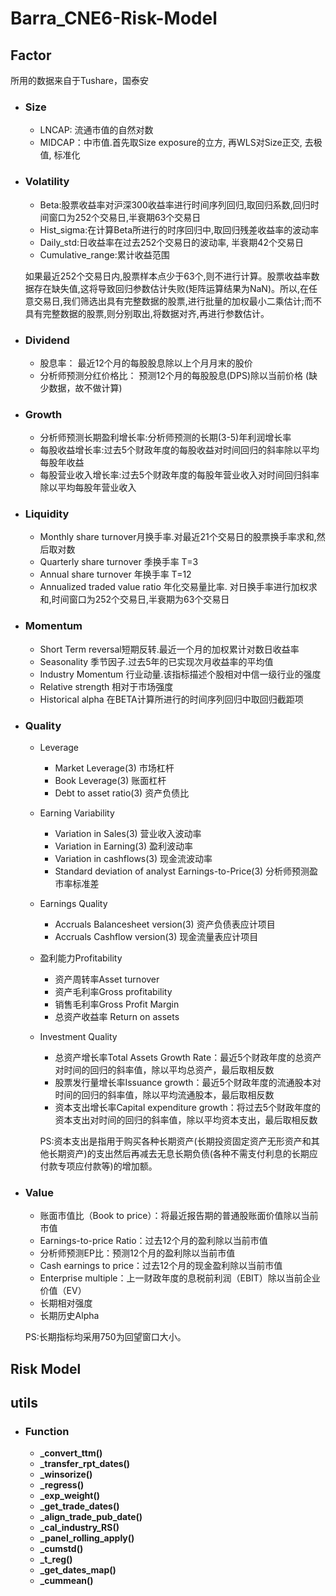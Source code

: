 # Barra_CNE6-Risk-Model

## Factor

所用的数据来自于Tushare，国泰安

- ### **Size**


  - LNCAP: 流通市值的自然对数

  * MIDCAP：中市值.首先取Size exposure的立方, 再WLS对Size正交, 去极值, 标准化
- ### Volatility


  - Beta:股票收益率对沪深300收益率进行时间序列回归,取回归系数,回归时间窗口为252个交易日,半衰期63个交易日
  - Hist_sigma:在计算Beta所进行的时序回归中,取回归残差收益率的波动率
  - Daily_std:日收益率在过去252个交易日的波动率, 半衰期42个交易日
  - Cumulative_range:累计收益范围

  如果最近252个交易日内,股票样本点少于63个,则不进行计算。股票收益率数据存在缺失值,这将导致回归参数估计失败(矩阵运算结果为NaN)。所以,在任意交易日,我们筛选出具有完整数据的股票,进行批量的加权最小二乘估计;而不具有完整数据的股票,则分别取出,将数据对齐,再进行参数估计。
- ### Dividend


  - 股息率： 最近12个月的每股股息除以上个月月末的股价
  - 分析师预测分红价格比： 预测12个月的每股股息(DPS)除以当前价格 (缺少数据，故不做计算)
- ### Growth


  - 分析师预测长期盈利增长率:分析师预测的长期(3-5)年利润增长率
  - 每股收益增长率:过去5个财政年度的每股收益对时间回归的斜率除以平均每股年收益
  - 每股营业收入增长率:过去5个财政年度的每股年营业收入对时间回归斜率除以平均每股年营业收入
- ### Liquidity


  - Monthly share turnover月换手率.对最近21个交易日的股票换手率求和,然后取对数
  - Quarterly share turnover 季换手率 T=3
  - Annual share turnover 年换手率 T=12
  - Annualized traded value ratio 年化交易量比率. 对日换手率进行加权求和,时间窗口为252个交易日,半衰期为63个交易日
- ### Momentum


  - Short Term reversal短期反转.最近一个月的加权累计对数日收益率
  - Seasonality 季节因子.过去5年的已实现次月收益率的平均值
  - Industry Momentum 行业动量.该指标描述个股相对中信一级行业的强度
  - Relative strength 相对于市场强度
  - Historical alpha 在BETA计算所进行的时间序列回归中取回归截距项
- ### Quality


  - Leverage

    - Market Leverage(3) 市场杠杆
    - Book Leverage(3) 账面杠杆
    - Debt to asset ratio(3) 资产负债比
  - Earning Variability

    - Variation in Sales(3) 营业收入波动率
    - Variation in Earning(3) 盈利波动率
    - Variation in cashflows(3) 现金流波动率
    - Standard deviation of analyst Earnings-to-Price(3) 分析师预测盈市率标准差
  - Earnings Quality

    - Accruals Balancesheet version(3) 资产负债表应计项目
    - Accruals Cashflow version(3) 现金流量表应计项目
  - 盈利能力Profitability

    - 资产周转率Asset turnover
    - 资产毛利率Gross profitability
    - 销售毛利率Gross Profit Margin
    - 总资产收益率 Return on assets
  - Investment Quality

    - 总资产增长率Total Assets Growth Rate：最近5个财政年度的总资产对时间的回归的斜率值，除以平均总资产，最后取相反数
    - 股票发行量增长率Issuance growth：最近5个财政年度的流通股本对时间的回归的斜率值，除以平均流通股本，最后取相反数
    - 资本支出增长率Capital expenditure growth：将过去5个财政年度的资本支出对时间的回归的斜率值，除以平均资本支出，最后取相反数

    PS:资本支出是指用于购买各种长期资产(长期投资固定资产无形资产和其他长期资产)的支出然后再减去无息长期负债(各种不需支付利息的长期应付款专项应付款等)的增加额。
- ### Value


  - 账面市值比（Book to price）：将最近报告期的普通股账面价值除以当前市值
  - Earnings-to-price Ratio：过去12个月的盈利除以当前市值
  - 分析师预测EP比：预测12个月的盈利除以当前市值
  - Cash earnings to price：过去12个月的现金盈利除以当前市值
  - Enterprise multiple：上一财政年度的息税前利润（EBIT）除以当前企业价值（EV）
  - 长期相对强度
  - 长期历史Alpha

  PS:长期指标均采用750为回望窗口大小。


## Risk Model




## utils

- ### Function

  - **_convert_ttm()**
  - **_transfer_rpt_dates()**
  - **_winsorize()**
  - **_regress()**
  - **_exp_weight()**
  - **_get_trade_dates()**
  - **_align_trade_pub_date()**
  - **_cal_industry_RS()**
  - **_panel_rolling_apply()**
  - **_cumstd()**
  - **_t_reg()**
  - **_get_dates_map()**
  - **_cummean()**
